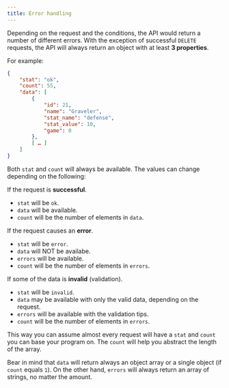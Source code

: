 ```yaml
---
title: Error handling
---
```


Depending on the request and the conditions, the API would return a number of different errors.
With the exception of successful `DELETE` requests, the API will always return an object with at least **3 properties**.

For example:


```json
{
	"stat": "ok",
	"count": 55,
	"data": [
		{
			"id": 21,
			"name": "Graveler",
			"stat_name": "defense",
			"stat_value": 10,
			"game": 0
		},
		[ … ]
	]
}
```

Both `stat` and `count` will always be available. The values can change depending on the following:

If the request is **successful**.

- `stat` will be `ok`.
- `data` will be available.
- `count` will be the number of elements in `data`.

If the request causes an **error**.

- `stat` will be `error`.
- `data` will NOT be availabe.
- `errors` will be available.
- `count` will be the number of elements in `errors`.

If some of the data is **invalid** (validation).

- `stat` will be `invalid`.
- `data` may be available with only the valid data, depending on the request.
- `errors` will be available with the validation tips.
- `count` will be the number of elements in `errors`.

This way you can assume almost every request will have a `stat` and `count` you can base your program on.
The `count` will help you abstract the length of the array. 

Bear in mind that `data` will return always an object array or a single object (if `count` equals `1`).
On the other hand, `errors` will always return an array of strings, no matter the amount.
